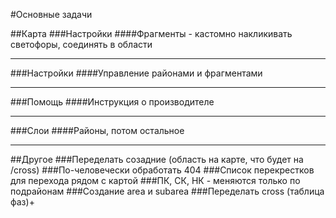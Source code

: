 #Основные задачи

##Карта
###Настройки
####Фрагменты - кастомно накликивать светофоры, соединять в области
___
###Настройки
####Управление районами и фрагментами
___
###Помощь
####Инструкция о производителе
___
###Слои
####Районы, потом остальное
___
##Другое
###Переделать созадние (область на карте, что будет на /cross)
###По-человечески обработать 404
###Список перекрестков для перехода рядом с картой
###ПК, СК, НК - меняются только по подрайонам
###Создание area и subarea
###Переделать cross (таблица фаз)+
